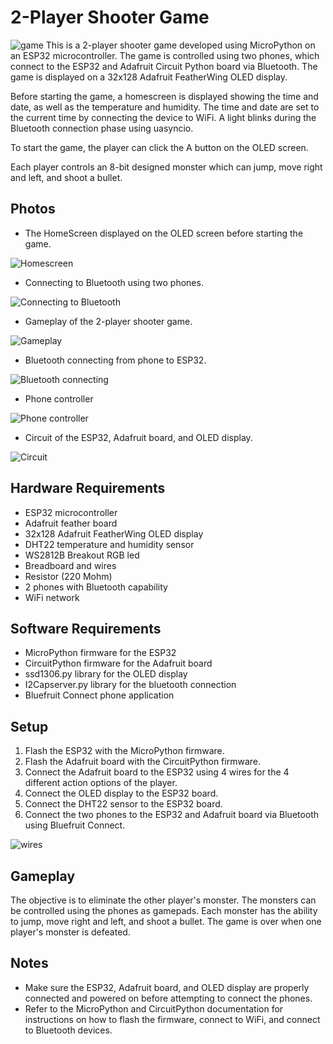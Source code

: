 # 2-Player Shooter Game

![game](images/withOLED.png)
This is a 2-player shooter game developed using MicroPython on an ESP32 microcontroller. The game is controlled using two phones, which connect to the ESP32 and Adafruit Circuit Python board via Bluetooth. The game is displayed on a 32x128 Adafruit FeatherWing OLED display.

Before starting the game, a homescreen is displayed showing the time and date, as well as the temperature and humidity. The time and date are set to the current time by connecting the device to WiFi. A light blinks during the Bluetooth connection phase using uasyncio. 

To start the game, the player can click the A button on the OLED screen.

Each player controls an 8-bit designed monster which can jump, move right and left, and shoot a bullet.

## Photos
- The HomeScreen displayed on the OLED screen before starting the game.

![Homescreen](images/homescreen.jpg)

- Connecting to Bluetooth using two phones.

![Connecting to Bluetooth](images/connecting_to_bluetooth.jpg)

- Gameplay of the 2-player shooter game.

![Gameplay](images/game.jpg)

- Bluetooth connecting from phone to ESP32.

![Bluetooth connecting](images/Bluetooth_ESP32.jpg)

- Phone controller

![Phone controller](images/controller.jpg)


- Circuit of the ESP32, Adafruit board, and OLED display.

![Circuit](images/circuit.jpg)





## Hardware Requirements
- ESP32 microcontroller
- Adafruit feather board
- 32x128 Adafruit FeatherWing OLED display
- DHT22 temperature and humidity sensor
- WS2812B Breakout RGB led
- Breadboard and wires
- Resistor (220 Mohm)
- 2 phones with Bluetooth capability
- WiFi network


## Software Requirements
- MicroPython firmware for the ESP32
- CircuitPython firmware for the Adafruit board
- ssd1306.py library for the OLED display
- I2Capserver.py library for the bluetooth connection
- Bluefruit Connect phone application


## Setup
1. Flash the ESP32 with the MicroPython firmware.
2. Flash the Adafruit board with the CircuitPython firmware.
3. Connect the Adafruit board to the ESP32 using 4 wires for the 4 different action options of the player.
4. Connect the OLED display to the ESP32 board.
5. Connect the DHT22 sensor to the ESP32 board.
6. Connect the two phones to the ESP32 and Adafruit board via Bluetooth using Bluefruit Connect.
   
![wires](images/wires.png)


## Gameplay
The objective is to eliminate the other player's monster. The monsters can be controlled using the phones as gamepads. Each monster has the ability to jump, move right and left, and shoot a bullet. The game is over when one player's monster is defeated.


## Notes
- Make sure the ESP32, Adafruit board, and OLED display are properly connected and powered on before attempting to connect the phones.
- Refer to the MicroPython and CircuitPython documentation for instructions on how to flash the firmware, connect to WiFi, and connect to Bluetooth devices.